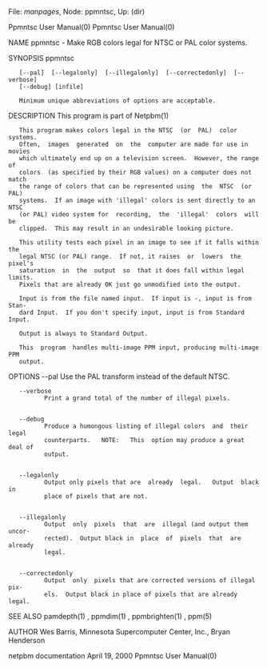 File: *manpages*,  Node: ppmntsc,  Up: (dir)

Ppmntsc User Manual(0)                                  Ppmntsc User Manual(0)



NAME
       ppmntsc - Make RGB colors legal for NTSC or PAL color systems.


SYNOPSIS
       ppmntsc

       [--pal]  [--legalonly]  [--illegalonly]  [--correctedonly]  [--verbose]
       [--debug] [infile]

       Minimum unique abbreviations of options are acceptable.


DESCRIPTION
       This program is part of Netpbm(1)

       This program makes colors legal in the NTSC  (or  PAL)  color  systems.
       Often,  images  generated  on  the  computer are made for use in movies
       which ultimately end up on a television screen.  However, the range  of
       colors  (as specified by their RGB values) on a computer does not match
       the range of colors that can be represented using  the  NTSC  (or  PAL)
       systems.  If an image with 'illegal' colors is sent directly to an NTSC
       (or PAL) video system for  recording,  the  'illegal'  colors  will  be
       clipped.  This may result in an undesirable looking picture.

       This utility tests each pixel in an image to see if it falls within the
       legal NTSC (or PAL) range.  If not, it raises  or  lowers  the  pixel's
       saturation  in  the  output  so  that it does fall within legal limits.
       Pixels that are already OK just go unmodified into the output.

       Input is from the file named input.  If input is -, input is from Stan-
       dard Input.  If you don't specify input, input is from Standard Input.

       Output is always to Standard Output.

       This  program  handles multi-image PPM input, producing multi-image PPM
       output.


OPTIONS
       --pal  Use the PAL transform instead of the default NTSC.


       --verbose
              Print a grand total of the number of illegal pixels.


       --debug
              Produce a humongous listing of illegal colors  and  their  legal
              counterparts.   NOTE:   This  option may produce a great deal of
              output.


       --legalonly
              Output only pixels that are  already  legal.   Output  black  in
              place of pixels that are not.


       --illegalonly
              Output  only  pixels  that  are  illegal (and output them uncor-
              rected).  Output black in  place  of  pixels  that  are  already
              legal.


       --correctedonly
              Output  only  pixels that are corrected versions of illegal pix-
              els.  Output black in place of pixels that are already legal.




SEE ALSO
       pamdepth(1) , ppmdim(1) , ppmbrighten(1) , ppm(5)



AUTHOR
       Wes Barris, Minnesota Supercomputer Center, Inc., Bryan Henderson



netpbm documentation            April 19, 2000          Ppmntsc User Manual(0)
